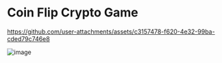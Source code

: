 #  Coin Flip Crypto Game  


https://github.com/user-attachments/assets/c3157478-f620-4e32-99ba-cded79c746e8

![image](https://github.com/user-attachments/assets/b87d375d-6bd8-496c-b897-1692f3e88e02)
